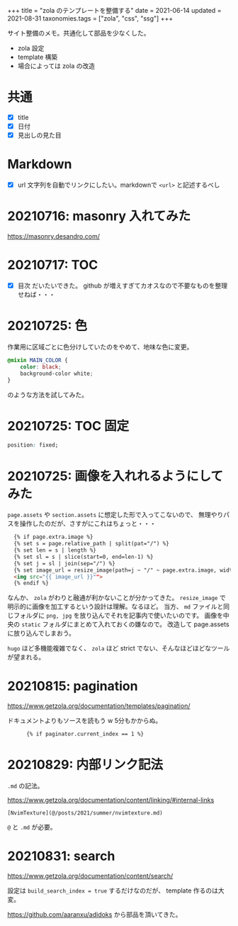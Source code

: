 +++
title = "zola のテンプレートを整備する"
date = 2021-06-14
updated = 2021-08-31
taxonomies.tags = ["zola", "css", "ssg"]
+++

サイト整備のメモ。共通化して部品を少なくした。

* zola 設定
* template 構築
* 場合によっては zola の改造

# 共通

* [x] title
* [x] 日付
* [x] 見出しの見た目

# Markdown

* [x] url 文字列を自動でリンクにしたい。markdownで `<url>` と記述するべし

# 20210716: masonry 入れてみた

<https://masonry.desandro.com/>

# 20210717: TOC

* [x] 目次
だいたいできた。
github が増えすぎてカオスなので不要なものを整理せねば・・・

# 20210725: 色

作業用に区域ごとに色分けしていたのをやめて、地味な色に変更。

```scss
@mixin MAIN_COLOR {
    color: black;
    background-color white;
}
```

のような方法を試してみた。

# 20210725: TOC 固定

```css
position: fixed;
```

# 20210725: 画像を入れれるようにしてみた

`page.assets` や `section.assets` に想定した形で入ってこないので、
無理やりパスを操作したのだが、さすがにこれはちょっと・・・

```html
  {% if page.extra.image %}
  {% set s = page.relative_path | split(pat="/") %}
  {% set len = s | length %}
  {% set sl = s | slice(start=0, end=len-1) %}
  {% set j = sl | join(sep="/") %}
  {% set image_url = resize_image(path=j ~ "/" ~ page.extra.image, width=600, op="fit_width") %}
  <img src="{{ image_url }}"">
  {% endif %}
```

なんか、 `zola` がわりと融通が利かないことが分かってきた。
`resize_image` で明示的に画像を加工するという設計は理解。なるほど。
当方、 `md` ファイルと同じフォルダに `png, jpg` を放り込んでそれを記事内で使いたいのです。
画像を中央の `static` フォルダにまとめて入れておくの嫌なので。
改造して page.assets に放り込んでしまおう。

`hugo` ほど多機能複雑でなく、 `zola` ほど strict でない、そんなほどほどなツールが望まれる。

# 20210815: pagination

<https://www.getzola.org/documentation/templates/pagination/>

ドキュメントよりもソースを読もう w
5分もかからぬ。

```html
      {% if paginator.current_index == 1 %}
```

# 20210829: 内部リンク記法

`.md` の記法。

<https://www.getzola.org/documentation/content/linking/#internal-links>

`[NvimTexture](@/posts/2021/summer/nvimtexture.md)`

`@` と `.md` が必要。

# 20210831: search

<https://www.getzola.org/documentation/content/search/>

設定は `build_search_index = true` するだけなのだが、
template 作るのは大変。

<https://github.com/aaranxu/adidoks> から部品を頂いてきた。
